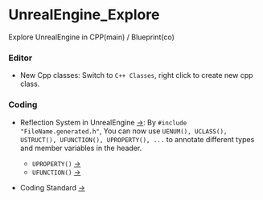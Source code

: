 # UnrealEngine_Explore
Explore UnrealEngine in CPP(main) / Blueprint(co)

### Editor
 - New Cpp classes: Switch to ```C++ Classes```, right click to create new cpp class.


### Coding
 - Reflection System in UnrealEngine [→](https://www.unrealengine.com/en-US/blog/unreal-property-system-reflection?sessionInvalidated=true): By ```#include "FileName.generated.h"```, You can now use ```UENUM(), UCLASS(), USTRUCT(), UFUNCTION(), UPROPERTY(), ...``` to annotate different types and member variables in the header.
 	- ```UPROPERTY()``` [→](https://docs.unrealengine.com/4.27/en-US/ProgrammingAndScripting/GameplayArchitecture/Properties/)
 	- ```UFUNCTION()``` [→](https://docs.unrealengine.com/4.27/en-US/ProgrammingAndScripting/GameplayArchitecture/Functions/)

 - Coding Standard [→](https://docs.unrealengine.com/5.0/en-US/epic-cplusplus-coding-standardblueprint-debugging-in-unreal-engine/)

